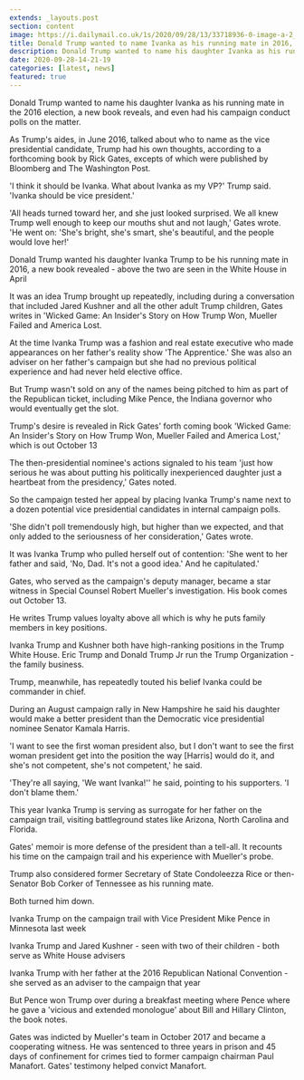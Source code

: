 ```yaml
---
extends: _layouts.post
section: content
image: https://i.dailymail.co.uk/1s/2020/09/28/13/33718936-0-image-a-2_1601297849790.jpg 
title: Donald Trump wanted to name Ivanka as his running mate in 2016, new book claims 
description: Donald Trump wanted to name his daughter Ivanka as his running mate in the 2016 election, a new book reveals, and even had his campaign conduct polls on the matter. 
date: 2020-09-28-14-21-19 
categories: [latest, news] 
featured: true 
--- 
```

Donald Trump wanted to name his daughter Ivanka as his running mate in the 2016 election, a new book reveals, and even had his campaign conduct polls on the matter.

As Trump's aides, in June 2016, talked about who to name as the vice presidential candidate, Trump had his own thoughts, according to a forthcoming book by Rick Gates, excepts of which were published by Bloomberg and The Washington Post. 

'I think it should be Ivanka. What about Ivanka as my VP?' Trump said. 'Ivanka should be vice president.'

'All heads turned toward her, and she just looked surprised. We all knew Trump well enough to keep our mouths shut and not laugh,' Gates wrote. 'He went on: 'She's bright, she's smart, she's beautiful, and the people would love her!' 

Donald Trump wanted his daughter Ivanka Trump to be his running mate in 2016, a new book revealed - above the two are seen in the White House in April

It was an idea Trump brought up repeatedly, including during a conversation that included Jared Kushner and all the other adult Trump children, Gates writes in 'Wicked Game: An Insider's Story on How Trump Won, Mueller Failed and America Lost.

At the time Ivanka Trump was a fashion and real estate executive who made appearances on her father's reality show 'The Apprentice.' She was also an adviser on her father's campaign but she had no previous political experience and had never held elective office.

But Trump wasn't sold on any of the names being pitched to him as part of the Republican ticket, including Mike Pence, the Indiana governor who would eventually get the slot. 

Trump's desire is revealed in Rick Gates' forth coming book 'Wicked Game: An Insider's Story on How Trump Won, Mueller Failed and America Lost,' which is out October 13

The then-presidential nominee's actions signaled to his team 'just how serious he was about putting his politically inexperienced daughter just a heartbeat from the presidency,' Gates noted.

So the campaign tested her appeal by placing Ivanka Trump's name next to a dozen potential vice presidential candidates in internal campaign polls. 

'She didn't poll tremendously high, but higher than we expected, and that only added to the seriousness of her consideration,' Gates wrote.

It was Ivanka Trump who pulled herself out of contention: 'She went to her father and said, 'No, Dad. It's not a good idea.' And he capitulated.' 

Gates, who served as the campaign's deputy manager, became a star witness in Special Counsel Robert Mueller's investigation. His book comes out October 13.

He writes Trump values loyalty above all which is why he puts family members in key positions. 

Ivanka Trump and Kushner both have high-ranking positions in the Trump White House. Eric Trump and Donald Trump Jr run the Trump Organization - the family business.

Trump, meanwhile, has repeatedly touted his belief Ivanka could be commander in chief.

During an August campaign rally in New Hampshire he said his daughter would make a better president than the Democratic vice presidential nominee Senator Kamala Harris. 

'I want to see the first woman president also, but I don't want to see the first woman president get into the position the way [Harris] would do it, and she's not competent, she's not competent,' he said.

'They're all saying, 'We want Ivanka!'' he said, pointing to his supporters. 'I don't blame them.'

This year Ivanka Trump is serving as surrogate for her father on the campaign trail, visiting battleground states like Arizona, North Carolina and Florida. 

Gates' memoir is more defense of the president than a tell-all. It recounts his time on the campaign trail and his experience with Mueller's probe.  

Trump also considered former Secretary of State Condoleezza Rice or then-Senator Bob Corker of Tennessee as his running mate.

Both turned him down. 

Ivanka Trump on the campaign trail with Vice President Mike Pence in Minnesota last week

Ivanka Trump and Jared Kushner - seen with two of their children - both serve as White House advisers

Ivanka Trump with her father at the 2016 Republican National Convention - she served as an adviser to the campaign that year

But Pence won Trump over during a breakfast meeting where Pence where he gave a 'vicious and extended monologue' about Bill and Hillary Clinton, the book notes.

Gates was indicted by Mueller's team in October 2017 and became a cooperating witness. He was sentenced to three years in prison and 45 days of confinement for crimes tied to former campaign chairman Paul Manafort. Gates' testimony helped convict Manafort. 

